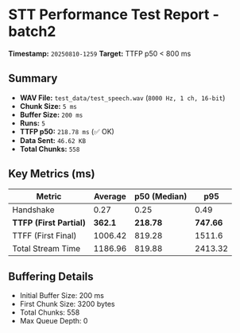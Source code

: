 # STT Performance Test Report - batch2

**Timestamp:** `20250810-1259`
**Target:** TTFP p50 < 800 ms

## Summary
- **WAV File:** `test_data/test_speech.wav` (`8000 Hz, 1 ch, 16-bit`)
- **Chunk Size:** `5 ms`
- **Buffer Size:** `200 ms`
- **Runs:** `5`
- **TTFP p50:** `218.78 ms` (✅ OK)
- **Data Sent:** `46.62 KB`
- **Total Chunks:** `558`

## Key Metrics (ms)
| Metric | Average | p50 (Median) | p95 |
|--------|---------|--------------|-----|
| Handshake | 0.27 | 0.25 | 0.49 |
| **TTFP (First Partial)** | **362.1** | **218.78** | **747.66** |
| TTFF (First Final) | 1006.42 | 819.28 | 1511.6 |
| Total Stream Time | 1186.96 | 819.88 | 2413.32 |

## Buffering Details
- Initial Buffer Size: 200 ms
- First Chunk Size: 3200 bytes
- Total Chunks: 558
- Max Queue Depth: 0
